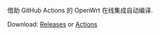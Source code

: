 借助 GitHub Actions 的 OpenWrt 在线集成自动编译.

Download: [Releases](https://github.com/Jason6111/OpenWrt-Personal/releases) or [Actions](https://github.com/Jason6111/OpenWrt-Personal/actions)
